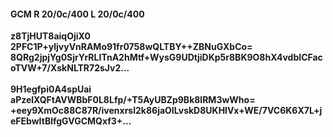 #### GCM R 20/0c/400 L 20/0c/400
**z8TjHUT8aiqOjiX0**<br/>**2PFC1P+yljvyVnRAMo91fr0758wQLTBY++ZBNuGXbCo=**<br/>**8QRg2jpjYg0SjrYrRLITnA2hMtf+WysG9UDtjiDKp5r8BK9O8hX4vdbICFacoTVW+7/XskNLTR72sJv2...**<br/><br/>
**9H1egfpi0A4spUai**<br/>**aPzelXQFtAVWBbF0L8Lfp/+T5AyUBZp9Bk8lRM3wWho=**<br/>**+eey9XmOc88C87R/ivenxrsl2k86jaOILvskD8UKHlVx+WE/7VC6K6X7L+jeFEbwItBlfgGVGCMQxf3+...**